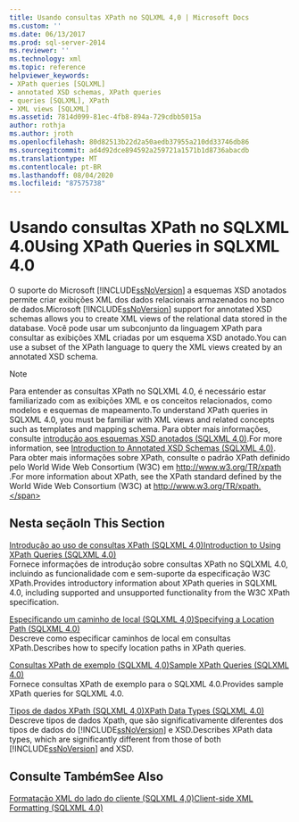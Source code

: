 ```yaml
---
title: Usando consultas XPath no SQLXML 4,0 | Microsoft Docs
ms.custom: ''
ms.date: 06/13/2017
ms.prod: sql-server-2014
ms.reviewer: ''
ms.technology: xml
ms.topic: reference
helpviewer_keywords:
- XPath queries [SQLXML]
- annotated XSD schemas, XPath queries
- queries [SQLXML], XPath
- XML views [SQLXML]
ms.assetid: 7814d099-81ec-4fb8-894a-729cdbb5015a
author: rothja
ms.author: jroth
ms.openlocfilehash: 80d82513b22d2a50aedb37955a210dd33746db86
ms.sourcegitcommit: ad4d92dce894592a259721a1571b1d8736abacdb
ms.translationtype: MT
ms.contentlocale: pt-BR
ms.lasthandoff: 08/04/2020
ms.locfileid: "87575738"
---
```

# <a name="using-xpath-queries-in-sqlxml-40"></a><span data-ttu-id="7139e-102">Usando consultas XPath no SQLXML 4.0</span><span class="sxs-lookup"><span data-stu-id="7139e-102">Using XPath Queries in SQLXML 4.0</span></span>
  <span data-ttu-id="7139e-103">O suporte do Microsoft [!INCLUDE[ssNoVersion](../../includes/ssnoversion-md.md)] a esquemas XSD anotados permite criar exibições XML dos dados relacionais armazenados no banco de dados.</span><span class="sxs-lookup"><span data-stu-id="7139e-103">Microsoft [!INCLUDE[ssNoVersion](../../includes/ssnoversion-md.md)] support for annotated XSD schemas allows you to create XML views of the relational data stored in the database.</span></span> <span data-ttu-id="7139e-104">Você pode usar um subconjunto da linguagem XPath para consultar as exibições XML criadas por um esquema XSD anotado.</span><span class="sxs-lookup"><span data-stu-id="7139e-104">You can use a subset of the XPath language to query the XML views created by an annotated XSD schema.</span></span>  
  
> [!NOTE]  
>  <span data-ttu-id="7139e-105">Para entender as consultas XPath no SQLXML 4.0, é necessário estar familiarizado com as exibições XML e os conceitos relacionados, como modelos e esquemas de mapeamento.</span><span class="sxs-lookup"><span data-stu-id="7139e-105">To understand XPath queries in SQLXML 4.0, you must be familiar with XML views and related concepts such as templates and mapping schema.</span></span> <span data-ttu-id="7139e-106">Para obter mais informações, consulte [introdução aos esquemas XSD anotados &#40;SQLXML 4,0&#41;](../sqlxml/annotated-xsd-schemas/introduction-to-annotated-xsd-schemas-sqlxml-4-0.md).</span><span class="sxs-lookup"><span data-stu-id="7139e-106">For more information, see [Introduction to Annotated XSD Schemas &#40;SQLXML 4.0&#41;](../sqlxml/annotated-xsd-schemas/introduction-to-annotated-xsd-schemas-sqlxml-4-0.md).</span></span> <span data-ttu-id="7139e-107">Para obter mais informações sobre XPath, consulte o padrão XPath definido pelo World Wide Web Consortium (W3C) em http://www.w3.org/TR/xpath .</span><span class="sxs-lookup"><span data-stu-id="7139e-107">For more information about XPath, see the XPath standard defined by the World Wide Web Consortium (W3C) at http://www.w3.org/TR/xpath.</span></span>  
  
## <a name="in-this-section"></a><span data-ttu-id="7139e-108">Nesta seção</span><span class="sxs-lookup"><span data-stu-id="7139e-108">In This Section</span></span>  
 [<span data-ttu-id="7139e-109">Introdução ao uso de consultas XPath &#40;SQLXML 4,0&#41;</span><span class="sxs-lookup"><span data-stu-id="7139e-109">Introduction to Using XPath Queries &#40;SQLXML 4.0&#41;</span></span>](introduction-to-using-xpath-queries-sqlxml-4-0.md)  
 <span data-ttu-id="7139e-110">Fornece informações de introdução sobre consultas XPath no SQLXML 4.0, incluindo as funcionalidade com e sem-suporte da especificação W3C XPath.</span><span class="sxs-lookup"><span data-stu-id="7139e-110">Provides introductory information about XPath queries in SQLXML 4.0, including supported and unsupported functionality from the W3C XPath specification.</span></span>  
  
 [<span data-ttu-id="7139e-111">Especificando um caminho de local &#40;SQLXML 4,0&#41;</span><span class="sxs-lookup"><span data-stu-id="7139e-111">Specifying a Location Path &#40;SQLXML 4.0&#41;</span></span>](location-path/specifying-a-location-path-sqlxml-4-0.md)  
 <span data-ttu-id="7139e-112">Descreve como especificar caminhos de local em consultas XPath.</span><span class="sxs-lookup"><span data-stu-id="7139e-112">Describes how to specify location paths in XPath queries.</span></span>  
  
 [<span data-ttu-id="7139e-113">Consultas XPath de exemplo &#40;SQLXML 4,0&#41;</span><span class="sxs-lookup"><span data-stu-id="7139e-113">Sample XPath Queries &#40;SQLXML 4.0&#41;</span></span>](samples/sample-xpath-queries-sqlxml-4-0.md)  
 <span data-ttu-id="7139e-114">Fornece consultas XPath de exemplo para o SQLXML 4.0.</span><span class="sxs-lookup"><span data-stu-id="7139e-114">Provides sample XPath queries for SQLXML 4.0.</span></span>  
  
 [<span data-ttu-id="7139e-115">Tipos de dados XPath &#40;SQLXML 4,0&#41;</span><span class="sxs-lookup"><span data-stu-id="7139e-115">XPath Data Types &#40;SQLXML 4.0&#41;</span></span>](xpath-data-types-sqlxml-4-0.md)  
 <span data-ttu-id="7139e-116">Descreve tipos de dados Xpath, que são significativamente diferentes dos tipos de dados do [!INCLUDE[ssNoVersion](../../includes/ssnoversion-md.md)] e XSD.</span><span class="sxs-lookup"><span data-stu-id="7139e-116">Describes XPath data types, which are significantly different from those of both [!INCLUDE[ssNoVersion](../../includes/ssnoversion-md.md)] and XSD.</span></span>  
  
## <a name="see-also"></a><span data-ttu-id="7139e-117">Consulte Também</span><span class="sxs-lookup"><span data-stu-id="7139e-117">See Also</span></span>  
 [<span data-ttu-id="7139e-118">Formatação XML do lado do cliente &#40;SQLXML 4,0&#41;</span><span class="sxs-lookup"><span data-stu-id="7139e-118">Client-side XML Formatting &#40;SQLXML 4.0&#41;</span></span>](../sqlxml/formatting/client-side-xml-formatting-sqlxml-4-0.md)  
  
  
